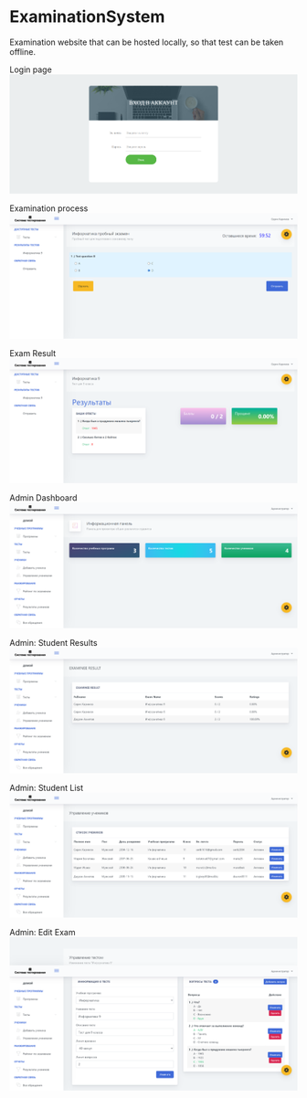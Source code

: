 # ExaminationSystem

Examination website that can be hosted locally, so that test can be taken offline.

Login page
![Login page](/screenshots/localhost_.png "Login page")

Examination process
![Examination](/screenshots/localhost_home.php_page=exam&id=14.png "Examination")

Exam Result
![Exam Result](/screenshots/localhost_home.php_page=result&id=15.png "Exam Result")

Admin Dashboard
![Admin Dashboard](/screenshots/localhost_adminpanel_admin_home.php.png "Admin Dashboard")

Admin: Student Results
![Student Results](/screenshots/localhost_adminpanel_admin_home.php_page=examinee-result.png "Student Results")

Admin: Student List
![Student List](/screenshots/localhost_adminpanel_admin_home.php_page=manage-examinee.png "Student List")

Admin: Edit Exam
![Edit Exams](/screenshots/localhost_adminpanel_admin_manage-exam.php_id=15.png "Edit Exams")
